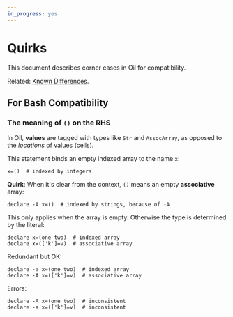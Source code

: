 ```yaml
---
in_progress: yes
---
```


Quirks
======

This document describes corner cases in Oil for compatibility.

Related: [Known Differences](known-differences.html).

<div id="toc">
</div>

## For Bash Compatibility

### The meaning of `()` on the RHS

In Oil, **values** are tagged with types like `Str` and `AssocArray`, as
opposed to the *locations* of values (cells).

This statement binds an empty indexed array to the name `x`:

    x=()  # indexed by integers

**Quirk**: When it's clear from the context, `()` means an empty
**associative** array:

    declare -A x=()  # indexed by strings, because of -A

This only applies when the array is empty.  Otherwise the type is determined by
the literal:

    declare x=(one two)  # indexed array
    declare x=(['k']=v)  # associative array

Redundant but OK:

    declare -a x=(one two)  # indexed array
    declare -A x=(['k']=v)  # associative array

Errors:

    declare -A x=(one two)  # inconsistent
    declare -a x=(['k']=v)  # inconsistent


<!--

### errexit message and optimized subshells

For all shells:

    sh -c 'date'

gets rewritten into:

    sh -c 'exec date'

That is, they **reuse the parent process**.

Most shells don't print any diagnostic info when `errexit` is on.  However, Oil
does:

    osh -o errexit -c 'false'
    [ -c flag ]:1: fatal: Exiting with status 1

`false` is a builtin rather than an external process, so Oil can print that
message.  But when running an external process, the message is lost:

    osh -o errexit -c 'env false'
    (silently fails with code 1)
-->

